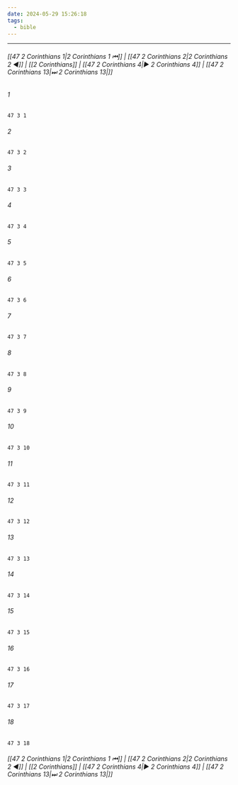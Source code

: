 ```yaml
---
date: 2024-05-29 15:26:18
tags:
  - bible
---
```

___

###### [[47 2 Corinthians 1|2 Corinthians 1 ⏮]] | [[47 2 Corinthians 2|2 Corinthians 2 ◀]] | [[2 Corinthians]] | [[47 2 Corinthians 4|▶ 2 Corinthians 4]] | [[47 2 Corinthians 13|⏭ 2 Corinthians 13|]]

###### 1
``` verse
47 3 1 
```
###### 2
``` verse
47 3 2 
```
###### 3
``` verse
47 3 3 
```
###### 4
``` verse
47 3 4 
```
###### 5
``` verse
47 3 5 
```
###### 6
``` verse
47 3 6 
```
###### 7
``` verse
47 3 7 
```
###### 8
``` verse
47 3 8 
```
###### 9
``` verse
47 3 9 
```
###### 10
``` verse
47 3 10 
```
###### 11
``` verse
47 3 11 
```
###### 12
``` verse
47 3 12 
```
###### 13
``` verse
47 3 13 
```
###### 14
``` verse
47 3 14 
```
###### 15
``` verse
47 3 15 
```
###### 16
``` verse
47 3 16 
```
###### 17
``` verse
47 3 17 
```
###### 18
``` verse
47 3 18 
```

###### [[47 2 Corinthians 1|2 Corinthians 1 ⏮]] | [[47 2 Corinthians 2|2 Corinthians 2 ◀]] | [[2 Corinthians]] | [[47 2 Corinthians 4|▶ 2 Corinthians 4]] | [[47 2 Corinthians 13|⏭ 2 Corinthians 13|]]


